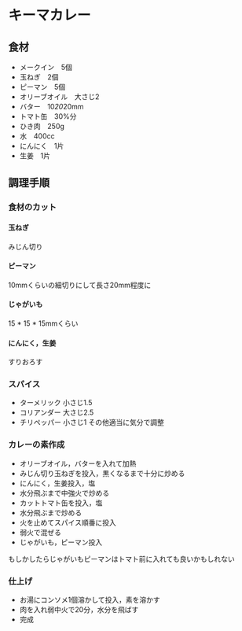 # キーマカレー
## 食材
* メークイン　5個
* 玉ねぎ　2個
* ピーマン　5個
* オリーブオイル　大さじ2
* バター　10*20*20mm
* トマト缶　30%分
* ひき肉　250g
* 水　400cc
* にんにく　1片
* 生姜　1片

## 調理手順
### 食材のカット
#### 玉ねぎ
みじん切り
#### ピーマン
10mmくらいの細切りにして長さ20mm程度に
#### じゃがいも
15 * 15 * 15mmくらい

#### にんにく，生姜
すりおろす

### スパイス
* ターメリック 小さじ1.5
* コリアンダー 大さじ2.5
* チリペッパー 小さじ1
その他適当に気分で調整


### カレーの素作成

* オリーブオイル，バターを入れて加熱
* みじん切り玉ねぎを投入，黒くなるまで十分に炒める
* にんにく，生姜投入，塩
* 水分飛ぶまで中強火で炒める
* カットトマト缶を投入，塩
* 水分飛ぶまで炒める
* 火を止めてスパイス順番に投入
* 弱火で混ぜる
* じゃがいも，ピーマン投入

もしかしたらじゃがいもピーマンはトマト前に入れても良いかもしれない

### 仕上げ
* お湯にコンソメ1個溶かして投入，素を溶かす
* 肉を入れ弱中火で20分，水分を飛ばす
* 完成






